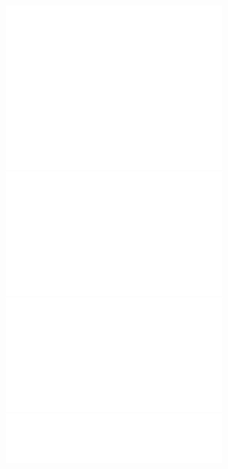 ![Metrics](https://github.com/RMrobb1e/RMrobb1e/blob/main/github-metrics.svg)![Metrics](https://github.com/RMrobb1e/RMrobb1e/blob/main/metrics.plugin.habits.charts.svg)
![Metrics](https://github.com/RMrobb1e/RMrobb1e/blob/main/metrics.plugin.achievements.svg) 
![Metrics](https://github.com/RMrobb1e/RMrobb1e/blob/main/metrics.plugin.reactions.svg)



<!---
RMrobb1e/RMrobb1e is a ✨ special ✨ repository because its `README.md` (this file) appears on your GitHub profile.
You can click the Preview link to take a look at your changes.
--->
